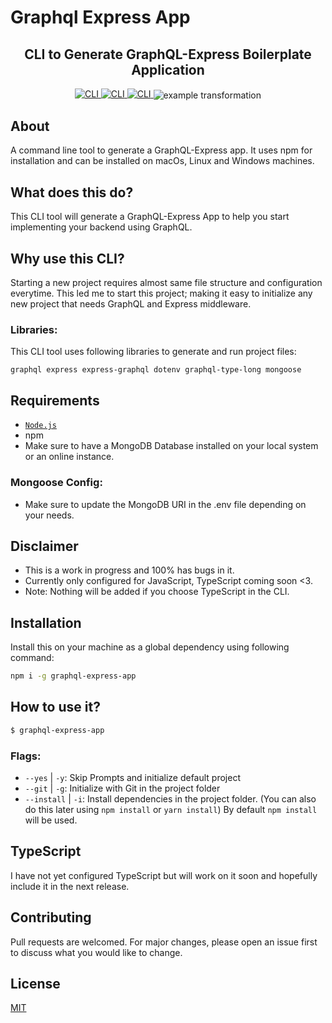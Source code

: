 # Graphql Express App

<h2 align="center">CLI to Generate GraphQL-Express Boilerplate Application</h2>

<p align="center">
<a href="https://github.com/QuBytes-OSS/graphql-express-app">
<img alt="CLI" src="https://img.shields.io/badge/CLI-graphql--express--app-blue">
</a>
<a href="https://github.com/yashgkar">
<img alt="CLI" src="https://img.shields.io/badge/Author-yashgkar-orange">
</a>
<a href="https://www.npmjs.com/package/graphql-express-app">
<img alt="CLI" src="https://img.shields.io/badge/npm%20package-0.0.4-brightgreen">
</a>
<img align="center" alt="example transformation" src="https://i.imgur.com/gJ6tvFw.gif" />
</p>




## About
A command line tool to generate a GraphQL-Express app. 
It uses npm for installation and can be installed on macOs, Linux and Windows machines.

## What does this do?
This CLI tool will generate a GraphQL-Express App to help you start implementing your backend using GraphQL.

## Why use this CLI?
Starting a new project requires almost same file structure and configuration everytime. This led me to start this project; making it easy to initialize any new project that needs GraphQL and Express middleware. 

### Libraries: 
This CLI tool uses following libraries to generate and run project files:

`graphql
express
express-graphql
dotenv
graphql-type-long
mongoose` 

## Requirements
- [`Node.js`](https://nodejs.org/en/)
- npm
- Make sure to have a MongoDB Database installed on your local system or an online instance.

### Mongoose Config:
- Make sure to update the MongoDB URI in the .env file depending on your needs.


## Disclaimer
- This is a work in progress and 100% has bugs in it.
- Currently only configured for JavaScript, TypeScript coming soon <3.
- Note: Nothing will be added if you choose TypeScript in the CLI. 

## Installation
Install this on your machine as a global dependency using following command:
```bash
npm i -g graphql-express-app
```

## How to use it?

```bash
$ graphql-express-app
```
### Flags:
- `--yes` | `-y`: Skip Prompts and initialize default project
- `--git` | `-g`: Initialize with Git in the project folder
- `--install` | `-i`: Install dependencies in the project folder. (You can also do this later using `npm install` or `yarn install`) By default `npm install` will be used.

## TypeScript
I have not yet configured TypeScript but will work on it soon and hopefully include it in the next release.


## Contributing
Pull requests are welcomed. For major changes, please open an issue first to discuss what you would like to change.

## License
[MIT](https://choosealicense.com/licenses/mit/)